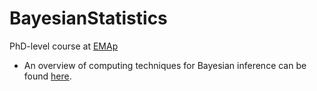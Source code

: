 # BayesianStatistics
PhD-level course at [EMAp](https://emap.fgv.br/en)


- An overview of computing techniques for Bayesian inference can be found [here](https://arxiv.org/pdf/2004.06425.pdf).
